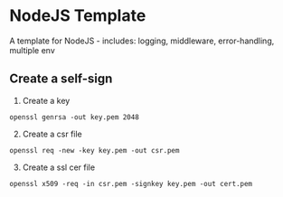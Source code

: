 # NodeJS Template

A template for NodeJS - includes: logging, middleware, error-handling, multiple env

## Create a self-sign

1. Create a key

```
openssl genrsa -out key.pem 2048
```

2. Create a csr file

```
openssl req -new -key key.pem -out csr.pem
```

3. Create a ssl cer file

```
openssl x509 -req -in csr.pem -signkey key.pem -out cert.pem
```
